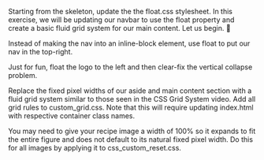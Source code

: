 Starting from the skeleton, update the the float.css stylesheet. In this exercise, we will be updating our navbar to use the float property and create a basic fluid grid system for our main content. Let us begin. 🙏

Instead of making the nav into an inline-block element, use float to put our nav in the top-right.

Just for fun, float the logo to the left and then clear-fix the vertical collapse problem.

Replace the fixed pixel widths of our aside and main content section with a fluid grid system similar to those seen in the CSS Grid System video. Add all grid rules to custom_grid.css. Note that this will require updating index.html with respective container class names.

You may need to give your recipe image a width of 100% so it expands to fit the entire figure and does not default to its natural fixed pixel width. Do this for all images by applying it to css_custom_reset.css.